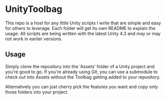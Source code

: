 UnityToolbag
===

This repo is a host for any little Unity scripts I write that are simple and easy for others to leverage. Each folder will get its own README to explain the usage. All scripts are being written with the latest Unity 4.3 and may or may not work in earlier versions.

Usage
---

Simply clone the repository into the 'Assets' folder of a Unity project and you're good to go. If you're already using Git, you can use a submodule to check out into Assets without the Toolbag getting added to your repository.

Alternatively you can just cherry pick the features you want and copy only those folders into your project.
